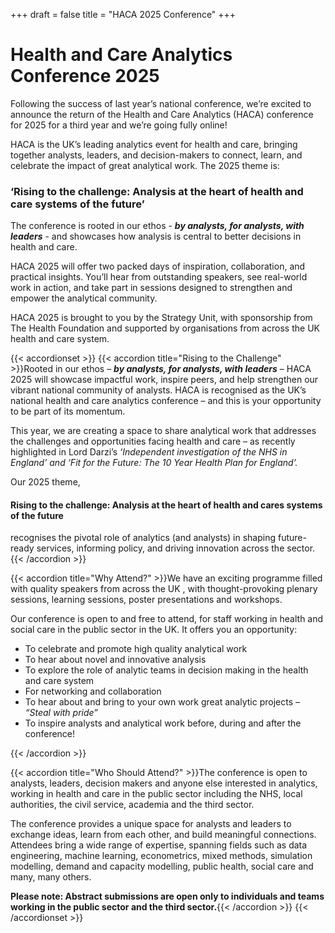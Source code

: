 +++
draft = false
title = "HACA 2025 Conference"
+++

<div class="hero-banner">
  <div class="hero-content">
    <h1>Health and Care Analytics Conference 2025</h1>
    <p>Following the success of last year’s national conference, we’re excited to announce the return of the Health and Care Analytics (HACA) conference for 2025 for a third year and we’re going fully online!</p>
  </div>
</div>

<p>HACA is the UK’s leading analytics event for health and care, bringing together analysts, leaders, and decision-makers to connect, learn, and celebrate the impact of great analytical work. The 2025 theme is:
<h3>‘Rising to the challenge: Analysis at the heart of health and care systems of the future’</h3>

The conference is rooted in our ethos - <b><em>by analysts, for analysts, with leaders</em></b> - and showcases how analysis is central to better decisions in health and care.

HACA 2025 will offer two packed days of inspiration, collaboration, and practical insights. You’ll hear from outstanding speakers, see real-world work in action, and take part in sessions designed to strengthen and empower the analytical community.

HACA 2025 is brought to you by the Strategy Unit, with sponsorship from The Health Foundation and supported by organisations from across the UK health and care system.</p>

{{< accordionset >}}
{{< accordion title="Rising to the Challenge" >}}Rooted in our ethos – <b><em>by analysts, for analysts, with leaders</b></em> – HACA 2025 will showcase impactful work, inspire peers, and help strengthen our vibrant national community of analysts. HACA is recognised as the UK’s national health and care analytics conference – and this is your opportunity to be part of its momentum.

<p>This year, we are creating a space to share analytical work that addresses the challenges and opportunities facing health and care – as recently highlighted in Lord Darzi’s <em>‘Independent investigation of the NHS in England’ and ‘Fit for the Future: The 10 Year Health Plan for England’.</em></p>

Our 2025 theme, <h4>Rising to the challenge: Analysis at the heart of health and cares systems of the future</h4> recognises the pivotal role of analytics (and analysts) in shaping future-ready services, informing policy, and driving innovation across the sector.{{< /accordion >}}

{{< accordion title="Why Attend?" >}}We have an exciting programme filled with quality speakers from across the UK , with thought-provoking plenary sessions, learning sessions, poster presentations and workshops.

<p>Our conference is open to and free to attend, for staff working in health and social care in the public sector in the UK. It offers you an opportunity:</p>

<ul>
  <li>To celebrate and promote high quality analytical work</li>
  <li>To hear about novel and innovative analysis</li>
  <li>To explore the role of analytic teams in decision making in the health and care system</li>
  <li>For networking and collaboration</li>
  <li>To hear about and bring to your own work great analytic projects – <em>“Steal with pride”</em></li>
  <li>To inspire analysts and analytical work before, during and after the conference!</li>
</ul>

{{< /accordion >}}

{{< accordion title="Who Should Attend?" >}}The conference is open to analysts, leaders, decision makers and anyone else interested in analytics, working in health and care in the public sector including the NHS, local authorities, the civil service, academia and the third sector.

<p>The conference provides a unique space for analysts and leaders to exchange ideas, learn from each other, and build meaningful connections. Attendees bring a wide range of expertise, spanning fields such as data engineering, machine learning, econometrics, mixed methods, simulation modelling, demand and capacity modelling, public health, social care and many, many others.</p>

<b>Please note: Abstract submissions are open only to individuals and teams working in the public sector and the third sector.</b>{{< /accordion >}}
{{< /accordionset >}}
